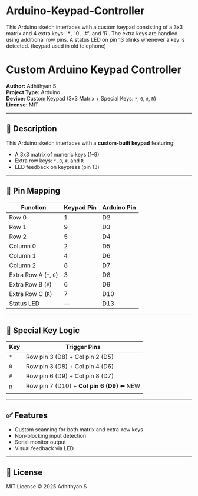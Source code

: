 # Arduino-Keypad-Controller
This Arduino sketch interfaces with a custom keypad consisting of a 3x3 matrix     and 4 extra keys: '*', '0', '#', and 'R'. The extra keys are handled using     additional row pins. A status LED on pin 13 blinks whenever a key is detected. (keypad used in old telephone)
# Custom Arduino Keypad Controller

**Author:** Adhithyan S  
**Project Type:** Arduino  
**Device:** Custom Keypad (3x3 Matrix + Special Keys: `*`, `0`, `#`, `R`)  
**License:** MIT

---

## 📌 Description

This Arduino sketch interfaces with a **custom-built keypad** featuring:

- A 3x3 matrix of numeric keys (1–9)
- Extra row keys: `*`, `0`, `#`, and `R`
- LED feedback on keypress (pin 13)

---

## 🔌 Pin Mapping

| Function       	       | Keypad Pin   | Arduino Pin  |
|------------------------|--------------|--------------|
| Row 0        	       	 | 1            | D2           |
| Row 1               	 | 9            | D3           |
| Row 2                	 | 5            | D4           |
| Column 0      	       | 2            | D5           |
| Column 1            	 | 4            | D6           |
| Column 2       	       | 8            | D7           |
| Extra Row A (`*`, `0`) | 3 		        | D8           |
| Extra Row B (`#`)      | 6  	      	| D9           |
| Extra Row C (`R`)      | 7  		      | D10          |
| Status LED           	 | —            | D13          |

---

## 🔧 Special Key Logic

| Key | Trigger Pins                    |
|-----|---------------------------------|
| `*` | Row pin 3 (D8) + Col pin 2 (D5) |
| `0` | Row pin 3 (D8) + Col pin 4 (D6) |
| `#` | Row pin 6 (D9) + Col pin 8 (D7) |
| `R` | Row pin 7 (D10) + **Col pin 6 (D9)** ⬅️ NEW |

---

## ✅ Features

- Custom scanning for both matrix and extra-row keys
- Non-blocking input detection
- Serial monitor output
- Visual feedback via LED

---

## 🧾 License

MIT License © 2025 Adhithyan S
